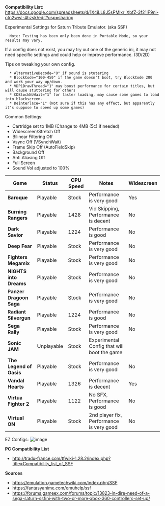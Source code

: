 **Compatibility List:** https://docs.google.com/spreadsheets/d/1X4iLL8J5sPMlxr_XbfZ-3f21IF9ni-otn2wwl-4hzsk/edit?usp=sharing

Experimental Settings for Saturn Tribute Emulator. (aka SSF)

      Note: Testing has been only been done in Portable Mode, so your results may vary.
      
If a config does not exist, you may try out one of the generic ini, it may not need specific settings and could help or improve performance. (3D/2D) 

Tips on tweaking your own config.

      * AlternativeDecode="0" if sound is stutering
      * BlockCode="100-450" if the game doesn't boot, try BlockCode 200 and work your way up/down.
      * VDP1DrawThread="1" may boost performance for certain titles, but will cause stuttering for others
      * CDBlockNoWait="1" for faster loading, may cause some games to load into blackscreen.
      * Deinterlace="1" (Not sure if this has any effect, but apparently it's suppose to speed up some games)

Common Settings:
* Cartridge set to 1MB (Change to 4MB (5c) if needed)
* Widescreen/Stretch Off 
* Bilinear Filtering Off
* Vsync Off (VSynchWait)
* Frame Skip Off (AutoFieldSkip)
* Background Off
* Anti Aliasing Off
* Full Screen
* Sound Vol adjusted to 100%

| Game | Status | CPU Speed | Notes | Widescreen |
| --- | --- | --- | --- | --- |
| **Baroque** | Playable | Stock | Performance is very good | Yes |
| **Burning Rangers** | Playable | 1428 | Vid Skipping, Performance is decent | No |
| **Dark Savior** | Playable | 1224 | Performance is good | No |
| **Deep Fear** | Playable | Stock | Performance is very good | No |
| **Fighters Megamix** | Playable | Stock | Performance is very good | No |
| **NiGHTS into Dreams** | Playable | Stock | Performance is very good | No |
| **Panzer Dragoon Saga** | Playable | Stock | Performance is very good | No |
| **Radiant Silvergun** | Playable | 1224 | Performance is good | No |
| **Sega Rally** | Playable | Stock | Performance is very good | No |
| **Sonic JAM** | Unplayable | Stock | Experimental Config that will boot the game |
| **The Legend of Oasis** | Playable | Stock | Performance is very good | No |
| **Vandal Hearts** | Playable | 1326 | Performance is decent | Yes |
| **Virtua Fighter 2** | Playable | 1122 | No SFX, Performance is good | No |
| **Virtual ON** | Playable | Stock | 2nd player fix, Performance is very good | No |

EZ Configs:
![image](https://user-images.githubusercontent.com/2754819/137221201-849009fc-6fdf-479d-89fc-45dd62dc272f.png)

**PC Compatibility List**
* http://tradu-france.com/tfwiki-1.28.2/index.php?title=Compatibility_list_of_SSF


**Sources**
* https://emulation.gametechwiki.com/index.php/SSF
* https://fantasyanime.com/emuhelp/ssf
* https://forums.gameex.com/forums/topic/13823-in-dire-need-of-a-sega-saturn-ssfini-with-two-or-more-xbox-360-controllers-set-up/
